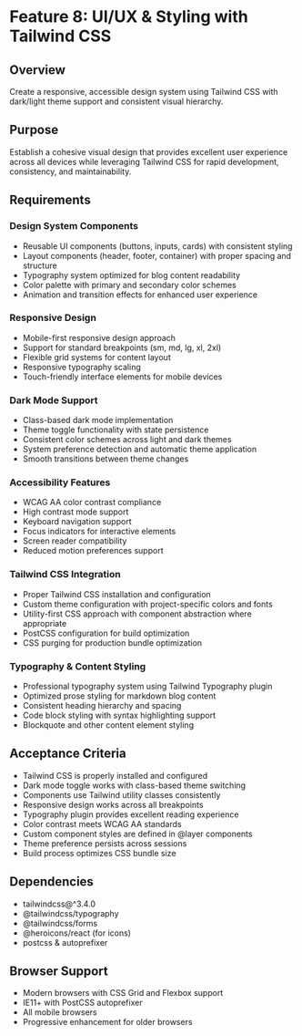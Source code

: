 # Feature 8: UI/UX & Styling with Tailwind CSS

## Overview
Create a responsive, accessible design system using Tailwind CSS with dark/light theme support and consistent visual hierarchy.

## Purpose
Establish a cohesive visual design that provides excellent user experience across all devices while leveraging Tailwind CSS for rapid development, consistency, and maintainability.

## Requirements

### Design System Components
- Reusable UI components (buttons, inputs, cards) with consistent styling
- Layout components (header, footer, container) with proper spacing and structure
- Typography system optimized for blog content readability
- Color palette with primary and secondary color schemes
- Animation and transition effects for enhanced user experience

### Responsive Design
- Mobile-first responsive design approach
- Support for standard breakpoints (sm, md, lg, xl, 2xl)
- Flexible grid systems for content layout
- Responsive typography scaling
- Touch-friendly interface elements for mobile devices

### Dark Mode Support
- Class-based dark mode implementation
- Theme toggle functionality with state persistence
- Consistent color schemes across light and dark themes
- System preference detection and automatic theme application
- Smooth transitions between theme changes

### Accessibility Features
- WCAG AA color contrast compliance
- High contrast mode support
- Keyboard navigation support
- Focus indicators for interactive elements
- Screen reader compatibility
- Reduced motion preferences support

### Tailwind CSS Integration
- Proper Tailwind CSS installation and configuration
- Custom theme configuration with project-specific colors and fonts
- Utility-first CSS approach with component abstraction where appropriate
- PostCSS configuration for build optimization
- CSS purging for production bundle optimization

### Typography & Content Styling
- Professional typography system using Tailwind Typography plugin
- Optimized prose styling for markdown blog content
- Consistent heading hierarchy and spacing
- Code block styling with syntax highlighting support
- Blockquote and other content element styling

## Acceptance Criteria
- Tailwind CSS is properly installed and configured
- Dark mode toggle works with class-based theme switching
- Components use Tailwind utility classes consistently
- Responsive design works across all breakpoints
- Typography plugin provides excellent reading experience
- Color contrast meets WCAG AA standards
- Custom component styles are defined in @layer components
- Theme preference persists across sessions
- Build process optimizes CSS bundle size

## Dependencies
- tailwindcss@^3.4.0
- @tailwindcss/typography
- @tailwindcss/forms
- @heroicons/react (for icons)
- postcss & autoprefixer

## Browser Support
- Modern browsers with CSS Grid and Flexbox support
- IE11+ with PostCSS autoprefixer
- All mobile browsers
- Progressive enhancement for older browsers